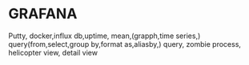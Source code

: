 # GRAFANA
Putty, docker,influx db,uptime, mean,(grapph,time series,) query(from,select,group by,format as,aliasby,) query, zombie process, helicopter view, detail view
